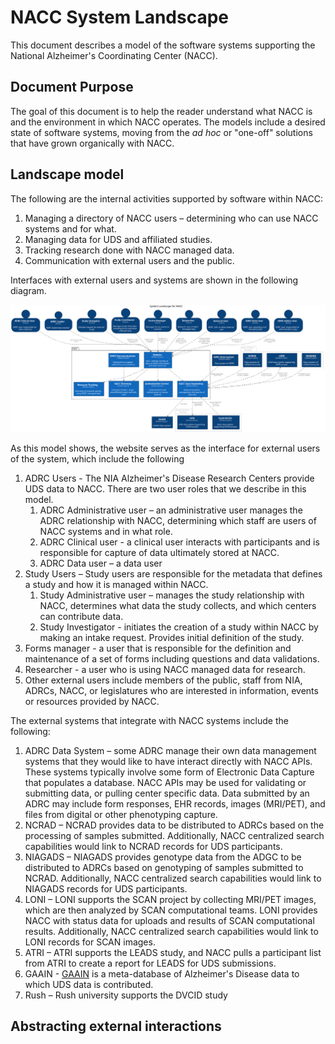# NACC System Landscape

This document describes a model of the software systems supporting the National Alzheimer's Coordinating Center (NACC).

## Document Purpose

The goal of this document is to help the reader understand what NACC is and the environment in which NACC operates.
The models include a desired state of software systems, moving from the *ad hoc* or "one-off" solutions that have grown organically with NACC.

## Landscape model

The following are the internal activities supported by software within NACC:

1. Managing a directory of NACC users – determining who can use NACC systems and for what.
2. Managing data for UDS and affiliated studies.
3. Tracking research done with NACC managed data.
4. Communication with external users and the public.

Interfaces with external users and systems are shown in the following diagram.

![System-Landscape-Diagram](images/structurizr-SystemLandscape.svg)

As this model shows, the website serves as the interface for external users of the system, which include the following

1. ADRC Users - The NIA Alzheimer's Disease Research Centers provide UDS data to NACC. 
   There are two user roles that we describe in this model.
    1. ADRC Administrative user – an administrative user manages the ADRC relationship with NACC, determining which staff are users of NACC systems and in what role.
    2. ADRC Clinical user - a clinical user interacts with participants and is responsible for capture of data ultimately stored at NACC.
    3. ADRC Data user – a data user 
2. Study Users – Study users are responsible for the metadata that defines a study and how it is managed within NACC.
    1. Study Administrative user – manages the study relationship with NACC, determines what data the study collects, and which centers can contribute data.
    2. Study Investigator - initiates the creation of a study within NACC by making an intake request. Provides initial definition of the study.
3. Forms manager - a user that is responsible for the definition and maintenance of a set of forms including questions and data validations.
4. Researcher - a user who is using NACC managed data for research.
5. Other external users include members of the public, staff from NIA, ADRCs, NACC, or legislatures who are interested in information, events or resources provided by NACC.

The external systems that integrate with NACC systems include the following:

1. ADRC Data System – some ADRC manage their own data management systems that they would like to have interact directly with NACC APIs. 
   These systems typically involve some form of Electronic Data Capture that populates a database. 
   NACC APIs may be used for validating or submitting data, or pulling center specific data.
   Data submitted by an ADRC may include form responses, EHR records, images (MRI/PET), and files from digital or other phenotyping capture.
2. NCRAD – NCRAD provides data to be distributed to ADRCs based on the processing of samples submitted.
   Additionally, NACC centralized search capabilities would link to NCRAD records for UDS participants.
3. NIAGADS – NIAGADS provides genotype data from the ADGC to be distributed to ADRCs based on genotyping of samples submitted to NCRAD.
   Additionally, NACC centralized search capabilities would link to NIAGADS records for UDS participants.
4. LONI – LONI supports the SCAN project by collecting MRI/PET images, which are then analyzed by SCAN computational teams.
   LONI provides NACC with status data for uploads and results of SCAN computational results.
   Additionally, NACC centralized search capabilities would link to LONI records for SCAN images.
5. ATRI – ATRI supports the LEADS study, and NACC pulls a participant list from ATRI to create a report for LEADS for UDS submissions.
6. GAAIN - [GAAIN](http://www.gaain.org/) is a meta-database of Alzheimer's Disease data to which UDS data is contributed.
7. Rush – Rush university supports the DVCID study


## Abstracting external interactions

